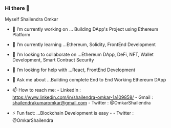 ### Hi there 👋

Myself Shailendra Omkar


- 🔭 I’m currently working on ... Building DApp's Project using Ethereum Platform
- 🌱 I’m currently learning ...Ethereum, Solidity, FrontEnd Development
- 👯 I’m looking to collaborate on ...Ethereum DApp, DeFi, NFT, Wallet Development, Smart Contract Security
- 🤔 I’m looking for help with ...React, FrontEnd Development
- 💬 Ask me about ...Building complete End to End Working Ethereum DApp
- 📫 How to reach me:
         - LinkedIn : https://www.linkedin.com/in/shailendra-omkar-1a109858/
         - Gmail : shailendrakumaromkar@gmail.com
         - Twitter : @OmkarShailendra

- ⚡ Fun fact: ...Blockchain Development is easy
         - - Twitter : @OmkarShailendra

